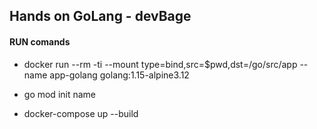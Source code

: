 ## Hands on GoLang - devBage

#### RUN comands

- docker run --rm -ti --mount type=bind,src=$pwd,dst=/go/src/app --name app-golang golang:1.15-alpine3.12

- go mod init name

- docker-compose up --build
